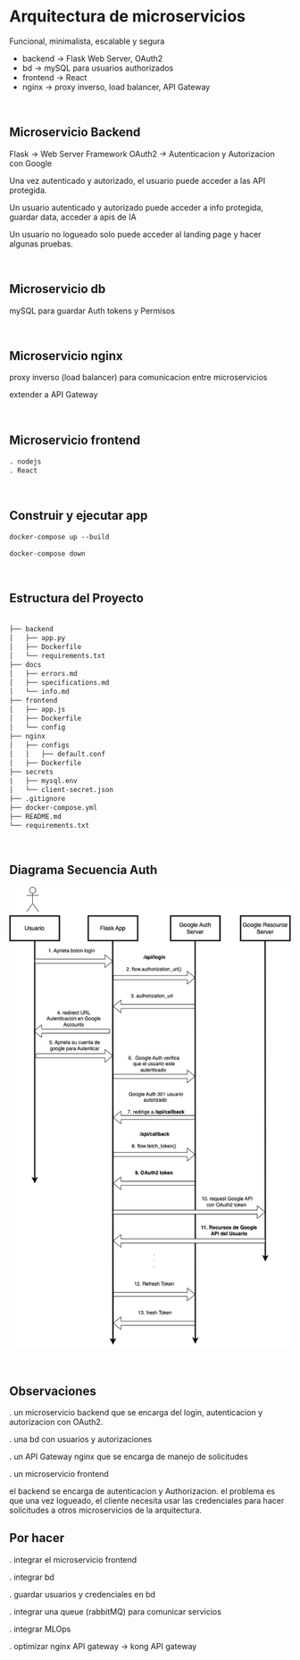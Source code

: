# Arquitectura de microservicios 

Funcional, minimalista, escalable y segura

* backend -> Flask Web Server, OAuth2
* bd -> mySQL para usuarios authorizados
* frontend -> React
* nginx -> proxy inverso, load balancer, API Gateway


</br>


## Microservicio Backend

Flask -> Web Server Framework
OAuth2 -> Autenticacion y Autorizacion con Google

Una vez autenticado y autorizado, el usuario puede acceder a las API protegida.

Un usuario autenticado y autorizado puede acceder a info protegida, guardar data, acceder a apis de IA 

Un usuario no logueado solo puede acceder al landing page y hacer algunas pruebas.


</br>


## Microservicio db

mySQL para guardar Auth tokens y Permisos


</br>

## Microservicio nginx 

proxy inverso (load balancer) para comunicacion entre microservicios

extender a API Gateway


</br>

## Microservicio frontend

    . nodejs 
    . React


</br>


## Construir y ejecutar app

```
docker-compose up --build
```

```
docker-compose down
```

</br>


## Estructura del Proyecto

```

├── backend
│   ├── app.py
│   ├── Dockerfile
│   └── requirements.txt
├── docs
│   ├── errors.md
│   ├── specifications.md
│   └── info.md
├── frontend
│   ├── app.js
│   ├── Dockerfile
│   └── config
├── nginx
│   ├── configs
│   │   ├── default.conf
│   ├── Dockerfile
├── secrets
|   ├── mysql.env
│   └── client-secret.json
├── .gitignore
├── docker-compose.yml
├── README.md
└── requirements.txt

```

</br>

## Diagrama Secuencia Auth

![Diag Seq](diag-seq-auth.png)

</br>

## Observaciones 

. un microservicio backend que se encarga del login, autenticacion y autorizacion con OAuth2.

. una bd con usuarios y autorizaciones 

. un API Gateway nginx que se encarga de manejo de solicitudes

. un microservicio frontend 


el backend se encarga de autenticacion y Authorizacion. 
el problema es que una vez logueado, el cliente necesita usar las credenciales para hacer solicitudes a otros microservicios de la arquitectura.


## Por hacer

. integrar el microservicio frontend

. integrar bd

. guardar usuarios y credenciales en bd

. integrar una queue (rabbitMQ) para comunicar servicios

. integrar MLOps

. optimizar nginx API gateway -> kong API gateway
